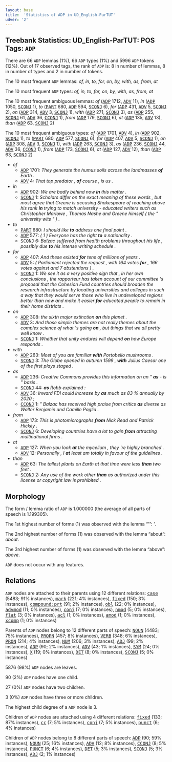 ```yaml
---
layout: base
title:  'Statistics of ADP in UD_English-ParTUT'
udver: '2'
---
```


## Treebank Statistics: UD_English-ParTUT: POS Tags: `ADP`

There are 66 `ADP` lemmas (1%), 66 `ADP` types (1%) and 5996 `ADP` tokens (12%).
Out of 17 observed tags, the rank of `ADP` is: 8 in number of lemmas, 8 in number of types and 2 in number of tokens.

The 10 most frequent `ADP` lemmas: <em>of, in, to, for, on, by, with, as, from, at</em>

The 10 most frequent `ADP` types:  <em>of, in, to, for, on, by, with, as, from, at</em>

The 10 most frequent ambiguous lemmas: <em>of</em> (<tt><a href="en_partut-pos-ADP.html">ADP</a></tt> 1712, <tt><a href="en_partut-pos-ADV.html">ADV</a></tt> 11), <em>in</em> (<tt><a href="en_partut-pos-ADP.html">ADP</a></tt> 1050, <tt><a href="en_partut-pos-SCONJ.html">SCONJ</a></tt> 1), <em>to</em> (<tt><a href="en_partut-pos-PART.html">PART</a></tt> 680, <tt><a href="en_partut-pos-ADP.html">ADP</a></tt> 594, <tt><a href="en_partut-pos-SCONJ.html">SCONJ</a></tt> 6), <em>for</em> (<tt><a href="en_partut-pos-ADP.html">ADP</a></tt> 431, <tt><a href="en_partut-pos-ADV.html">ADV</a></tt> 5, <tt><a href="en_partut-pos-SCONJ.html">SCONJ</a></tt> 2), <em>on</em> (<tt><a href="en_partut-pos-ADP.html">ADP</a></tt> 314, <tt><a href="en_partut-pos-ADV.html">ADV</a></tt> 3, <tt><a href="en_partut-pos-SCONJ.html">SCONJ</a></tt> 1), <em>with</em> (<tt><a href="en_partut-pos-ADP.html">ADP</a></tt> 271, <tt><a href="en_partut-pos-SCONJ.html">SCONJ</a></tt> 3), <em>as</em> (<tt><a href="en_partut-pos-ADP.html">ADP</a></tt> 255, <tt><a href="en_partut-pos-SCONJ.html">SCONJ</a></tt> 61, <tt><a href="en_partut-pos-ADV.html">ADV</a></tt> 36, <tt><a href="en_partut-pos-CCONJ.html">CCONJ</a></tt> 1), <em>from</em> (<tt><a href="en_partut-pos-ADP.html">ADP</a></tt> 179, <tt><a href="en_partut-pos-SCONJ.html">SCONJ</a></tt> 6), <em>at</em> (<tt><a href="en_partut-pos-ADP.html">ADP</a></tt> 135, <tt><a href="en_partut-pos-ADV.html">ADV</a></tt> 13), <em>than</em> (<tt><a href="en_partut-pos-ADP.html">ADP</a></tt> 63, <tt><a href="en_partut-pos-SCONJ.html">SCONJ</a></tt> 2)

The 10 most frequent ambiguous types:  <em>of</em> (<tt><a href="en_partut-pos-ADP.html">ADP</a></tt> 1701, <tt><a href="en_partut-pos-ADV.html">ADV</a></tt> 4), <em>in</em> (<tt><a href="en_partut-pos-ADP.html">ADP</a></tt> 902, <tt><a href="en_partut-pos-SCONJ.html">SCONJ</a></tt> 1), <em>to</em> (<tt><a href="en_partut-pos-PART.html">PART</a></tt> 680, <tt><a href="en_partut-pos-ADP.html">ADP</a></tt> 577, <tt><a href="en_partut-pos-SCONJ.html">SCONJ</a></tt> 6), <em>for</em> (<tt><a href="en_partut-pos-ADP.html">ADP</a></tt> 407, <tt><a href="en_partut-pos-ADV.html">ADV</a></tt> 5, <tt><a href="en_partut-pos-SCONJ.html">SCONJ</a></tt> 1), <em>on</em> (<tt><a href="en_partut-pos-ADP.html">ADP</a></tt> 308, <tt><a href="en_partut-pos-ADV.html">ADV</a></tt> 3, <tt><a href="en_partut-pos-SCONJ.html">SCONJ</a></tt> 1), <em>with</em> (<tt><a href="en_partut-pos-ADP.html">ADP</a></tt> 263, <tt><a href="en_partut-pos-SCONJ.html">SCONJ</a></tt> 3), <em>as</em> (<tt><a href="en_partut-pos-ADP.html">ADP</a></tt> 236, <tt><a href="en_partut-pos-SCONJ.html">SCONJ</a></tt> 44, <tt><a href="en_partut-pos-ADV.html">ADV</a></tt> 36, <tt><a href="en_partut-pos-CCONJ.html">CCONJ</a></tt> 1), <em>from</em> (<tt><a href="en_partut-pos-ADP.html">ADP</a></tt> 173, <tt><a href="en_partut-pos-SCONJ.html">SCONJ</a></tt> 6), <em>at</em> (<tt><a href="en_partut-pos-ADP.html">ADP</a></tt> 127, <tt><a href="en_partut-pos-ADV.html">ADV</a></tt> 12), <em>than</em> (<tt><a href="en_partut-pos-ADP.html">ADP</a></tt> 63, <tt><a href="en_partut-pos-SCONJ.html">SCONJ</a></tt> 2)


* <em>of</em>
  * <tt><a href="en_partut-pos-ADP.html">ADP</a></tt> 1701: <em>They generate the humus soils across the landmasses <b>of</b> Earth .</em>
  * <tt><a href="en_partut-pos-ADV.html">ADV</a></tt> 4: <em>That top predator , <b>of</b> course , is us .</em>
* <em>in</em>
  * <tt><a href="en_partut-pos-ADP.html">ADP</a></tt> 902: <em>We are badly behind now <b>in</b> this matter .</em>
  * <tt><a href="en_partut-pos-SCONJ.html">SCONJ</a></tt> 1: <em>Scholars differ on the exact meaning of these words , but most agree that Greene is accusing Shakespeare of reaching above his rank <b>in</b> trying to match university - educated writers such as Christopher Marlowe , Thomas Nashe and Greene himself ( the " university wits " ) .</em>
* <em>to</em>
  * <tt><a href="en_partut-pos-PART.html">PART</a></tt> 680: <em>I should like <b>to</b> address one final point .</em>
  * <tt><a href="en_partut-pos-ADP.html">ADP</a></tt> 577: <em>( 1 ) Everyone has the right <b>to</b> a nationality .</em>
  * <tt><a href="en_partut-pos-SCONJ.html">SCONJ</a></tt> 6: <em>Balzac suffered from health problems throughout his life , possibly due <b>to</b> his intense writing schedule .</em>
* <em>for</em>
  * <tt><a href="en_partut-pos-ADP.html">ADP</a></tt> 407: <em>And these existed <b>for</b> tens of millions of years .</em>
  * <tt><a href="en_partut-pos-ADV.html">ADV</a></tt> 5: <em>( Parliament rejected the request , with 164 votes <b>for</b> , 166 votes against and 7 abstentions ) .</em>
  * <tt><a href="en_partut-pos-SCONJ.html">SCONJ</a></tt> 1: <em>We see it as a very positive sign that , in her own conclusions , the rapporteur has taken account of our committee 's proposal that the Cohesion Fund countries should broaden the research infrastructure by locating universities and colleges in such a way that they would serve those who live in undeveloped regions better than now and make it easier <b>for</b> educated people to remain in their home districts .</em>
* <em>on</em>
  * <tt><a href="en_partut-pos-ADP.html">ADP</a></tt> 308: <em>the sixth major extinction <b>on</b> this planet .</em>
  * <tt><a href="en_partut-pos-ADV.html">ADV</a></tt> 3: <em>And those simple themes are not really themes about the complex science of what 's going <b>on</b> , but things that we all pretty well know .</em>
  * <tt><a href="en_partut-pos-SCONJ.html">SCONJ</a></tt> 1: <em>Whether that unity endures will depend <b>on</b> how Europe responds .</em>
* <em>with</em>
  * <tt><a href="en_partut-pos-ADP.html">ADP</a></tt> 263: <em>Most of you are familiar <b>with</b> Portobello mushrooms .</em>
  * <tt><a href="en_partut-pos-SCONJ.html">SCONJ</a></tt> 3: <em>The Globe opened in autumn 1599 , <b>with</b> Julius Caesar one of the first plays staged .</em>
* <em>as</em>
  * <tt><a href="en_partut-pos-ADP.html">ADP</a></tt> 236: <em>Creative Commons provides this information on an " <b>as</b> - is " basis .</em>
  * <tt><a href="en_partut-pos-SCONJ.html">SCONJ</a></tt> 44: <em><b>as</b> Robb explained :</em>
  * <tt><a href="en_partut-pos-ADV.html">ADV</a></tt> 36: <em>Inward FDI could increase by <b>as</b> much as 83 % annually by 2020 ;</em>
  * <tt><a href="en_partut-pos-CCONJ.html">CCONJ</a></tt> 1: <em>" Balzac has received high praise from critics <b>as</b> diverse as Walter Benjamin and Camille Paglia .</em>
* <em>from</em>
  * <tt><a href="en_partut-pos-ADP.html">ADP</a></tt> 173: <em>This is photomicrographs <b>from</b> Nick Read and Patrick Hickey .</em>
  * <tt><a href="en_partut-pos-SCONJ.html">SCONJ</a></tt> 6: <em>Developing countries have a lot to gain <b>from</b> attracting multinational firms .</em>
* <em>at</em>
  * <tt><a href="en_partut-pos-ADP.html">ADP</a></tt> 127: <em>When you look <b>at</b> the mycelium , they 're highly branched .</em>
  * <tt><a href="en_partut-pos-ADV.html">ADV</a></tt> 12: <em>Personally , I <b>at</b> least am totally in favour of the guidelines .</em>
* <em>than</em>
  * <tt><a href="en_partut-pos-ADP.html">ADP</a></tt> 63: <em>The tallest plants on Earth at that time were less <b>than</b> two feet .</em>
  * <tt><a href="en_partut-pos-SCONJ.html">SCONJ</a></tt> 2: <em>Any use of the work other <b>than</b> as authorized under this license or copyright law is prohibited .</em>

## Morphology

The form / lemma ratio of `ADP` is 1.000000 (the average of all parts of speech is 1.199305).

The 1st highest number of forms (1) was observed with the lemma “'”: <em>’</em>.

The 2nd highest number of forms (1) was observed with the lemma “about”: <em>about</em>.

The 3rd highest number of forms (1) was observed with the lemma “above”: <em>above</em>.

`ADP` does not occur with any features.


## Relations

`ADP` nodes are attached to their parents using 12 different relations: <tt><a href="en_partut-dep-case.html">case</a></tt> (5483; 91% instances), <tt><a href="en_partut-dep-mark.html">mark</a></tt> (221; 4% instances), <tt><a href="en_partut-dep-fixed.html">fixed</a></tt> (150; 3% instances), <tt><a href="en_partut-dep-compound-prt.html">compound:prt</a></tt> (91; 2% instances), <tt><a href="en_partut-dep-obl.html">obl</a></tt> (22; 0% instances), <tt><a href="en_partut-dep-advmod.html">advmod</a></tt> (11; 0% instances), <tt><a href="en_partut-dep-conj.html">conj</a></tt> (7; 0% instances), <tt><a href="en_partut-dep-nmod.html">nmod</a></tt> (5; 0% instances), <tt><a href="en_partut-dep-flat.html">flat</a></tt> (3; 0% instances), <tt><a href="en_partut-dep-acl.html">acl</a></tt> (1; 0% instances), <tt><a href="en_partut-dep-amod.html">amod</a></tt> (1; 0% instances), <tt><a href="en_partut-dep-xcomp.html">xcomp</a></tt> (1; 0% instances)

Parents of `ADP` nodes belong to 12 different parts of speech: <tt><a href="en_partut-pos-NOUN.html">NOUN</a></tt> (4483; 75% instances), <tt><a href="en_partut-pos-PROPN.html">PROPN</a></tt> (457; 8% instances), <tt><a href="en_partut-pos-VERB.html">VERB</a></tt> (348; 6% instances), <tt><a href="en_partut-pos-PRON.html">PRON</a></tt> (214; 4% instances), <tt><a href="en_partut-pos-NUM.html">NUM</a></tt> (206; 3% instances), <tt><a href="en_partut-pos-ADJ.html">ADJ</a></tt> (99; 2% instances), <tt><a href="en_partut-pos-ADP.html">ADP</a></tt> (90; 2% instances), <tt><a href="en_partut-pos-ADV.html">ADV</a></tt> (43; 1% instances), <tt><a href="en_partut-pos-SYM.html">SYM</a></tt> (24; 0% instances), <tt><a href="en_partut-pos-X.html">X</a></tt> (19; 0% instances), <tt><a href="en_partut-pos-DET.html">DET</a></tt> (8; 0% instances), <tt><a href="en_partut-pos-SCONJ.html">SCONJ</a></tt> (5; 0% instances)

5876 (98%) `ADP` nodes are leaves.

90 (2%) `ADP` nodes have one child.

27 (0%) `ADP` nodes have two children.

3 (0%) `ADP` nodes have three or more children.

The highest child degree of a `ADP` node is 3.

Children of `ADP` nodes are attached using 4 different relations: <tt><a href="en_partut-dep-fixed.html">fixed</a></tt> (133; 87% instances), <tt><a href="en_partut-dep-cc.html">cc</a></tt> (7; 5% instances), <tt><a href="en_partut-dep-conj.html">conj</a></tt> (7; 5% instances), <tt><a href="en_partut-dep-punct.html">punct</a></tt> (6; 4% instances)

Children of `ADP` nodes belong to 8 different parts of speech: <tt><a href="en_partut-pos-ADP.html">ADP</a></tt> (90; 59% instances), <tt><a href="en_partut-pos-NOUN.html">NOUN</a></tt> (25; 16% instances), <tt><a href="en_partut-pos-ADV.html">ADV</a></tt> (12; 8% instances), <tt><a href="en_partut-pos-CCONJ.html">CCONJ</a></tt> (8; 5% instances), <tt><a href="en_partut-pos-PUNCT.html">PUNCT</a></tt> (6; 4% instances), <tt><a href="en_partut-pos-DET.html">DET</a></tt> (5; 3% instances), <tt><a href="en_partut-pos-SCONJ.html">SCONJ</a></tt> (5; 3% instances), <tt><a href="en_partut-pos-ADJ.html">ADJ</a></tt> (2; 1% instances)

